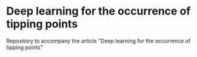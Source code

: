 # Deep learning for the occurrence of tipping points
Repository to accompany the article "Deep learning for the occurrence of tipping points"
